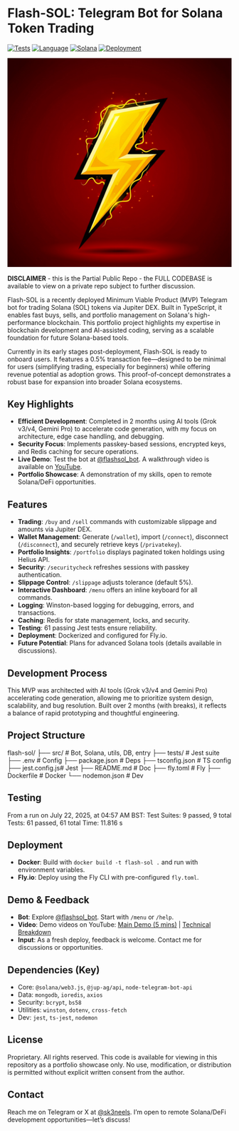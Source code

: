# Flash-SOL: Telegram Bot for Solana Token Trading

[![Tests](https://img.shields.io/badge/tests-61%20passing-green?style=flat-square)](https://github.com/sk3neels/flash-sol/tree/main/tests)
[![Language](https://img.shields.io/badge/language-TypeScript-blue?style=flat-square)](https://www.typescriptlang.org/)
[![Solana](https://img.shields.io/badge/Solana-1.98.x-purple?style=flat-square)](https://solana.com/)
[![Deployment](https://img.shields.io/badge/deployment-Fly.io-orange?style=flat-square)](https://fly.io/)

![Flash-SOL Logo](assets/FLASH.jpeg) 


**DISCLAIMER** - this is the Partial Public Repo - the FULL CODEBASE is available to view on a private repo subject to further discussion.

Flash-SOL is a recently deployed Minimum Viable Product (MVP) Telegram bot for trading Solana (SOL) tokens via Jupiter DEX. Built in TypeScript, it enables fast buys, sells, and portfolio management on Solana's high-performance blockchain. This portfolio project highlights my expertise in blockchain development and AI-assisted coding, serving as a scalable foundation for future Solana-based tools.

Currently in its early stages post-deployment, Flash-SOL is ready to onboard users. It features a 0.5% transaction fee—designed to be minimal for users (simplifying trading, especially for beginners) while offering revenue potential as adoption grows. This proof-of-concept demonstrates a robust base for expansion into broader Solana ecosystems.


## Key Highlights
- **Efficient Development**: Completed in 2 months using AI tools (Grok v3/v4, Gemini Pro) to accelerate code generation, with my focus on architecture, edge case handling, and debugging.
- **Security Focus**: Implements passkey-based sessions, encrypted keys, and Redis caching for secure operations.
- **Live Demo**: Test the bot at [@flashsol_bot](https://t.me/flashsol_bot). A walkthrough video is available on [YouTube](https://youtu.be/iJOtwT8uimE).
- **Portfolio Showcase**: A demonstration of my skills, open to remote Solana/DeFi opportunities.


## Features
- **Trading**: `/buy` and `/sell` commands with customizable slippage and amounts via Jupiter DEX.
- **Wallet Management**: Generate (`/wallet`), import (`/connect`), disconnect (`/disconnect`), and securely retrieve keys (`/privatekey`).
- **Portfolio Insights**: `/portfolio` displays paginated token holdings using Helius API.
- **Security**: `/securitycheck` refreshes sessions with passkey authentication.
- **Slippage Control**: `/slippage` adjusts tolerance (default 5%).
- **Interactive Dashboard**: `/menu` offers an inline keyboard for all commands.
- **Logging**: Winston-based logging for debugging, errors, and transactions.
- **Caching**: Redis for state management, locks, and security.
- **Testing**: 61 passing Jest tests ensure reliability.
- **Deployment**: Dockerized and configured for Fly.io.
- **Future Potential**: Plans for advanced Solana tools (details available in discussions).


## Development Process
This MVP was architected with AI tools (Grok v3/v4 and Gemini Pro) accelerating code generation, allowing me to prioritize system design, scalability, and bug resolution. Built over 2 months (with breaks), it reflects a balance of rapid prototyping and thoughtful engineering.


## Project Structure
flash-sol/
├── src/          # Bot, Solana, utils, DB, entry
├── tests/        # Jest suite
├── .env          # Config
├── package.json  # Deps
├── tsconfig.json # TS config
├── jest.config.js# Jest
├── README.md     # Doc
├── fly.toml      # Fly
├── Dockerfile    # Docker
└── nodemon.json  # Dev


## Testing
From a run on July 22, 2025, at 04:57 AM BST:
Test Suites: 9 passed, 9 total
Tests:       61 passed, 61 total
Time:        11.816 s


## Deployment
- **Docker**: Build with `docker build -t flash-sol .` and run with environment variables.
- **Fly.io**: Deploy using the Fly CLI with pre-configured `fly.toml`.


## Demo & Feedback
- **Bot**: Explore [@flashsol_bot](https://t.me/flashsol_bot). Start with `/menu` or `/help`.
- **Video**: Demo videos on YouTube: [Main Demo (5 mins)](https://youtu.be/iJOtwT8uimE) | [Technical Breakdown](https://youtu.be/fAfZb3UqQSU)
- **Input**: As a fresh deploy, feedback is welcome. Contact me for discussions or opportunities.


## Dependencies (Key)
- Core: `@solana/web3.js`, `@jup-ag/api`, `node-telegram-bot-api`
- Data: `mongodb`, `ioredis`, `axios`
- Security: `bcrypt`, `bs58`
- Utilities: `winston`, `dotenv`, `cross-fetch`
- Dev: `jest`, `ts-jest`, `nodemon`


## License
Proprietary. All rights reserved. This code is available for viewing in this repository as a portfolio showcase only. No use, modification, or distribution is permitted without explicit written consent from the author.


## Contact
Reach me on Telegram or X at [@sk3neels](https://t.me/sk3neels). I’m open to remote Solana/DeFi development opportunities—let’s discuss!